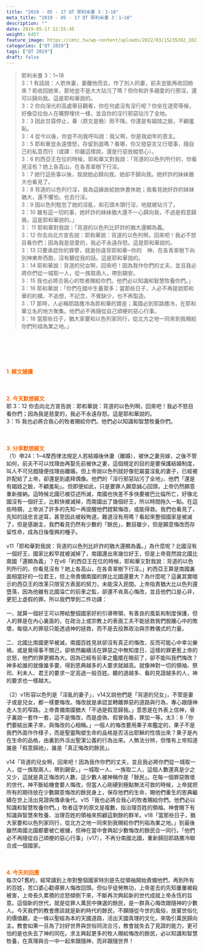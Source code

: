 ```yaml
---
title: "2019 - 05 - 17 QT 耶利米書 3：1~18"
meta_title: "2019 - 05 - 17 QT 耶利米書 3：1~18"
description: ""
date: 2019-05-17 12:55:45
weight: 6457
feature_image: https://cmtc.tw/wp-content/uploads/2022/03/15235392_10211799862337740_180693556567566654_o-1.webp
categories: ["QT 2019"]
tags: ["QT 2019"]
draft: false
---
```


<blockquote>耶利米書 3：1~18<br />
3：1 有話說：人若休妻，妻離他而去，作了別人的妻，前夫豈能再收回她來？若收回她來，那地豈不是大大玷污了嗎？但你和許多親愛的行邪淫，還可以歸向我。這是耶和華說的。<br />
3：2 你向淨光的高處舉目觀看，你在何處沒有淫行呢？你坐在道旁等候，好像亞拉伯人在曠野埋伏一樣，並且你的淫行邪惡玷污了全地。<br />
3：3 因此甘霖停止，春（原文是晚）雨不降。你還是有娼妓之臉，不顧羞恥。<br />
3：4 從今以後，你豈不向我呼叫說：我父啊，你是我幼年的恩主。<br />
3：5 耶和華豈永遠懷怒，存留到底嗎？看哪，你又發惡言又行壞事，隨自己的私意而行（或譯：你雖這樣說，還是行惡放縱慾心）。<br />
3：6 約西亞王在位的時候，耶和華又對我說：「背道的以色列所行的，你看見沒有？她上各高山，在各青翠樹下行淫。<br />
3：7 她行這些事以後，我說她必歸向我，她卻不歸向我。她奸詐的妹妹猶大也看見了。<br />
3：8 背道的以色列行淫，我為這緣故給她休書休她；我看見她奸詐的妹妹猶大，還不懼怕，也去行淫。<br />
3：9 因以色列輕忽了她的淫亂，和石頭木頭行淫，地就被玷污了。<br />
3：10 雖有這一切的事，她奸詐的妹妹猶大還不一心歸向我，不過是假意歸我。這是耶和華說的。」<br />
3： 11 耶和華對我說：「背道的以色列比奸詐的猶大還顯為義。<br />
3：12 你去向北方宣告說：耶和華說：背道的以色列啊，回來吧！我必不怒目看你們；因為我是慈愛的，我必不永遠存怒。這是耶和華說的。<br />
3：13 只要承認你的罪孽，就是你違背耶和華─你的　神，在各青翠樹下向別神東奔西跑，沒有聽從我的話。這是耶和華說的。<br />
3：14 耶和華說：背道的兒女啊，回來吧！因為我作你們的丈夫，並且我必將你們從一城取一人，從一族取兩人，帶到錫安。<br />
3：15 我也必將合我心的牧者賜給你們。他們必以知識和智慧牧養你們。」<br />
3：16 耶和華說：「你們在國中生養眾多；當那些日子，人必不再提說耶和華的約櫃，不追想，不記念，不覺缺少，也不再製造。<br />
3：17 那時，人必稱耶路撒冷為耶和華的寶座；萬國必到耶路撒冷，在耶和華立名的地方聚集。他們必不再隨從自己頑梗的惡心行事。<br />
3：18 當那些日子，猶大家要和以色列家同行，從北方之地一同來到我賜給你們列祖為業之地。」</blockquote><br />
&nbsp;<br />
<br />
&nbsp;<br />
<br />
<span style="color: #ff6600;"><strong>1. </strong><strong>經文誦讀</strong></span><br />
<br />
<span style="color: #ff6600;"><strong> </strong></span><br />
<br />
<span style="color: #ff6600;"><strong>2. 今天默想</strong><strong>經文<br />
</strong></span>耶 3：12 你去向北方宣告說：耶和華說：背道的以色列啊，回來吧！我必不怒目看你們；因為我是慈愛的，我必不永遠存怒。這是耶和華說的。<br />
3：15 我也必將合我心的牧者賜給你們。他們必以知識和智慧牧養你們。<br />
<br />
&nbsp;<br />
<br />
<span style="color: #ff6600;"><strong>3. 分享默想經文<br />
</strong></span>（1）申24：1~4摩西律法規定人若結婚後休妻（離婚），被休之妻另嫁，之後不管如何，前夫不可以找理由再娶先前被休之妻，這個規定的目的是要保護結婚制度，叫人不可兒戲隨便找理由離婚。但上帝說以色列就好像犯屬靈淫亂的妻子，已經被許配給了上帝，卻還是到處拜偶像。他們的「淫行邪惡玷污了全地」、他們「還是有娼妓之臉，不顧羞恥」。但即便如此，只是要罪人願意誠心回頭，上帝仍然願意重新接納。這時候北國已被亞述所滅，南國也快差不多快要被巴比倫所亡，好像北國沒有一個好王，比較快被滅掉，而南國出了幾個好王，所以時間拖久一點。在這些時期，上帝派了許多的先知一再提醒他們趕緊悔改，或能得救。我們也看見了，先知的話忠言逆耳，甚至因此被殺殉道。難道沒有用嗎？看起來整個國家是被滅了，但是感謝主，我們看見仍然有少數的「餘民」，數目雖少，但是願意悔改而存留性命，成為日後復興的種子。<br />
<br />
v11「耶和華對我說：背道的以色列比奸詐的猶大還顯為義。」為什麼呢？北國沒有一個好王，國家比較早就被滅掉了，南國還出來幾位好王，但是上帝竟然說北國比南國「還顯為義」？在v6「約西亞王在位的時候，耶和華又對我說：背道的以色列所行的，你看見沒有？她上各高山，在各青翠樹下行淫。」約西亞王算是南國裏面相當好的一位君王，但上帝責備南國的罪比北國還要大？為什麼呢？這裏其實暗示約西亞王的改革只限官方表面的努力，未能深入民間。上帝指責猶大比以色列還墮落，因為他雖有北國淪亡的前車之監，卻還不肯真心悔改，並且他們口是心非，更犯上虛假的罪。所以我們學到二件功課：<br />
<br />
一、就算一個好王可以帶給整個國家好的引導帶領，有善良的風氣和制度保護，但人的罪是在內心裏面的，在政治上或宗教上的表面工夫不能拯救我們脫離心中的敗壞，每個人的罪惡只能透過神的拯救，而不是去投靠政治與宗教儀式的力量。<br />
<br />
二、北國比南國更早被滅，南國百姓見狀卻沒有真正的悔改，反而可能心中幸災樂禍，或是覺得事不關己，卻依然繼續活在罪惡之中無知度日，這樣的罪更惹上帝的忿怒，他們的罪更顯為大。因為已經有前車之鑑擺在眼前了，卻不能叫我們悔改？神多給誰的就像誰多要，得到恩典越多的人要求就越高。就像神對一切的領袖、祭司、利未人、君王的要求一定高過一般百姓。聽的道越多、看的見證越多的人，神的要求也一樣越大。<br />
<br />
（2）v1形容以色列是「淫亂的妻子」，v14又說他們是「背道的兒女」，不管是妻子或是兒女，都一樣要悔改。悔改就是承認並轉離罪惡的道路與行為，專心跟隨神走人生的窄路。上帝責備南國猶大「不過是假意歸我。」意思是在外表上信神，骨子裏說一套作一套，這不是悔改，而是虛偽、假冒偽善，罪加一等。太3：8「你們要結出果子來，與悔改的心相稱。」一個人的悔改要用果子來鑑定的，果子不是我們外面作作樣子，而是聖靈陶塑生命的品格是否活出耶穌的性情出來？果子是內在生命的品格，由裏到外活出聖潔公義的行為出來。人無法分辨，但惟有上帝知道誰是「假意歸祂」，誰是「真正悔改的餘民」。<br />
<br />
v14「背道的兒女啊，回來吧！因為我作你們的丈夫，並且我必將你們從一城取一人，從一族取兩人，帶到錫安。」一城取一人、一族取二人，這個人數還真是少之又少，這就是真正悔改的人數，這少數人被神稱作是「餘民」。在每一個罪惡敗壞的世代，神不斷給機會要人悔改，但當人心剛硬到極點無法可救的時候，上帝就把所有的期待放在少數願意悔改的餘民身上，保存他們的生命，賜他們重生的恩典繼續在世上活出見證與傳承後代。v15「我也必將合我心的牧者賜給你們。他們必以知識和智慧牧養你們。」牧者這字的原文是複數，指治理百姓的領袖。神會賜下有知識與智慧來牧養、治理百姓的領袖來照顧這剩餘的群羊。v18「當那些日子，猶大家要和以色列家同行，從北方之地一同來到我賜給你們列祖為業之地。」到最後雖然南國北國都要被亡被擄，但神在當中會興起少數悔改的餘民合一同行。「他們必不再隨從自己頑梗的惡心行事」（v17），不再分南國北國，重新歸回耶路撒冷聯合成一個國家。<br />
<br />
&nbsp;<br />
<br />
<span style="color: #ff6600;"><strong>4. 今天的回應<br />
</strong></span>每次QT舊約，經常讀到上帝對整個國家特別是先從領袖開始責備他們，再到所有的百姓，苦口婆心勸導罪人悔改回頭。但似乎徒勞無功，上帝差去的先知屢屢被殺被害，上帝長久累積的忿怒傾倒下來，不斷再次興起新的世代成就上帝永恆的旨意。這個新的世代，就是從罪人萬民中揀選的餘民，是一群真心悔改跟隨神的少數人。今天我們的教會應該就是新約時代的餘民，不願隨從今世的風俗，放棄世俗化的價值觀，走一條以聖經為本的天國道路，活出天國真理的文化，來吸引萬民歸向主。教會如果一旦為了討好世界與世俗同流合污，教會就失去了見證的能力，更可怕的是也失去了神的同在。求主興起更多的牧人賜給悔改的餘民，必以知識和智慧牧養，在真理與合一中一起來跟隨神，而非跟隨世界！<br />
<br />
&nbsp;
        